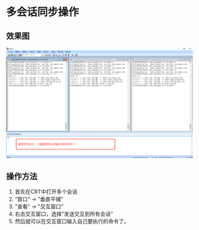 # 多会话同步操作

## 效果图

![1571884223449](.\img\1571884223449.png)

## 操作方法

1. 首先在CRT中打开多个会话
2. “窗口“ -> ”垂直平铺“
3. ”查看“ -> "交互窗口"
4. 右击交互窗口，选择”发送交互到所有会话“
5. 然后就可以在交互窗口输入自己要执行的命令了。

